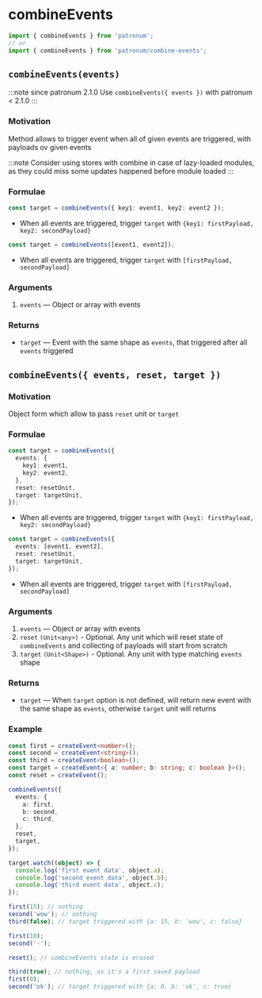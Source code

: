 # combineEvents

```ts
import { combineEvents } from 'patronum';
// or
import { combineEvents } from 'patronum/combine-events';
```

## `combineEvents(events)`

:::note since
patronum 2.1.0
Use `combineEvents({ events })` with patronum < 2.1.0
:::

### Motivation

Method allows to trigger event when all of given events are triggered, with payloads ov given events

:::note
Consider using stores with combine in case of lazy-loaded modules, as they could miss some updates happened before module loaded
:::

### Formulae

```ts
const target = combineEvents({ key1: event1, key2: event2 });
```

- When all events are triggered, trigger `target` with `{key1: firstPayload, key2: secondPayload}`

```ts
const target = combineEvents([event1, event2]);
```

- When all events are triggered, trigger `target` with `[firstPayload, secondPayload]`

### Arguments

1. `events` — Object or array with events

### Returns

- `target` — Event with the same shape as `events`, that triggered after all `events` triggered

## `combineEvents({ events, reset, target })`

### Motivation

Object form which allow to pass `reset` unit or `target`

### Formulae

```ts
const target = combineEvents({
  events: {
    key1: event1,
    key2: event2,
  },
  reset: resetUnit,
  target: targetUnit,
});
```

- When all events are triggered, trigger `target` with `{key1: firstPayload, key2: secondPayload}`

```ts
const target = combineEvents({
  events: [event1, event2],
  reset: resetUnit,
  target: targetUnit,
});
```

- When all events are triggered, trigger `target` with `[firstPayload, secondPayload]`

### Arguments

1. `events` — Object or array with events
2. `reset` `(Unit<any>)` - Optional. Any unit which will reset state of `combineEvents` and collecting of payloads will start from scratch
3. `target` `(Unit<Shape>)` - Optional. Any unit with type matching `events` shape

### Returns

- `target` — When `target` option is not defined, will return new event with the same shape as `events`, otherwise `target` unit will returns

### Example

```ts
const first = createEvent<number>();
const second = createEvent<string>();
const third = createEvent<boolean>();
const target = createEvent<{ a: number; b: string; c: boolean }>();
const reset = createEvent();

combineEvents({
  events: {
    a: first,
    b: second,
    c: third,
  },
  reset,
  target,
});

target.watch((object) => {
  console.log('first event data', object.a);
  console.log('second event data', object.b);
  console.log('third event data', object.c);
});

first(15); // nothing
second('wow'); // nothing
third(false); // target triggered with {a: 15, b: 'wow', c: false}

first(10);
second('-');

reset(); // combineEvents state is erased

third(true); // nothing, as it's a first saved payload
first(0);
second('ok'); // target triggered with {a: 0, b: 'ok', c: true}
```
